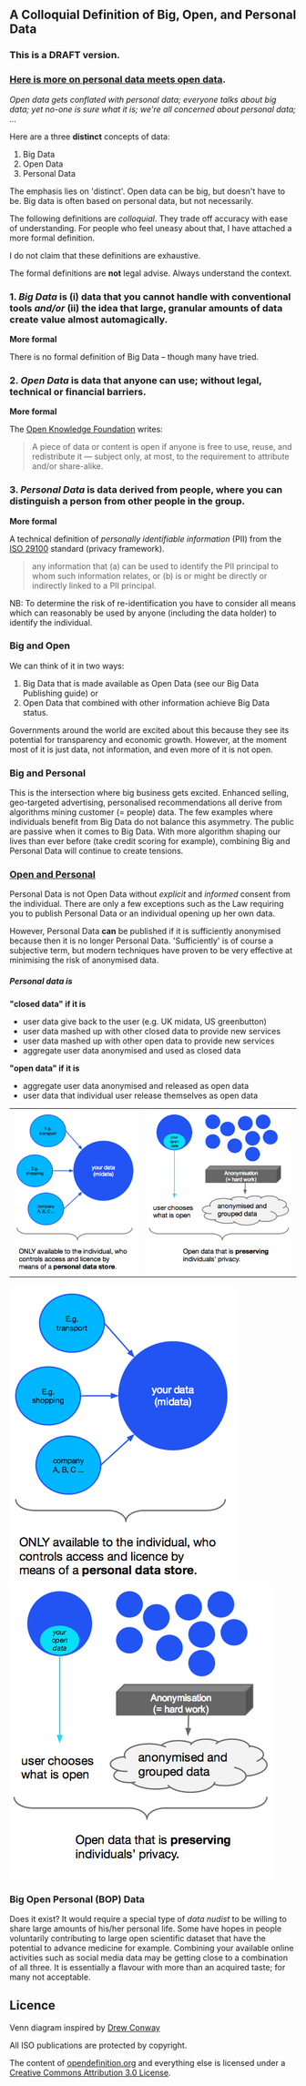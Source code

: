 A Colloquial Definition of Big, Open, and Personal Data
-----------

### This is a DRAFT version.

### [Here is more on personal data meets open data](#open-personal).

*Open data gets conflated with personal data; everyone talks about big data; yet no-one is sure what it is; we're all concerned about personal data; …* 

Here are a three **distinct** concepts of data:

1. Big Data
2. Open Data
3. Personal Data

The emphasis lies on 'distinct'. Open data can be big, but doesn't have to be. Big data is often based on personal data, but not necessarily.  
 
The following definitions are *colloquial*. They trade off accuracy with ease of understanding. For people who feel uneasy about that, I have attached a more formal definition. 

I do not claim that these definitions are exhaustive. 

The formal definitions are **not** legal advise. Always understand the context. 


### 1. *Big Data* is (i) data that you cannot handle with conventional tools *and/or* (ii) the idea that large, granular amounts of data create value almost automagically.  


**More formal**

There is no formal definition of Big Data – though many have tried.


### 2. *Open Data* is data that anyone can use; without legal, technical or financial barriers.

**More formal**

The [Open Knowledge Foundation](http://opendefinition.org/) writes: 

>A piece of data or content is open if anyone is free to use, reuse, and redistribute it — subject only, at most, to the requirement to attribute and/or share-alike.


### 3. *Personal Data* is data derived from people, where you can distinguish a person from other people in the group.

**More formal**

A technical definition of *personally identifiable information* (PII) from the [ISO 29100](http://www.iso.org/iso/home/store/catalogue_tc/catalogue_detail.htm?csnumber=45123) standard (privacy framework).
> any information that (a) can be used to identify the PII principal to whom such information relates, or (b) is or might be directly or indirectly linked to a PII principal. 

NB: To determine the risk of re-identification you have to consider all means which can reasonably be used by anyone (including the data holder) to identify the individual. 
 

### Big and Open
We can think of it in two ways:

1. Big Data that is made available as Open Data (see our Big Data Publishing guide) or
2. Open Data that combined with other information achieve Big Data status.

Governments around the world are excited about this because they see its potential for transparency and economic growth. However, at the moment most of it is just data, not information, and even more of it is not open.


### Big and Personal 

This is the intersection where big business gets excited. Enhanced selling, geo-targeted advertising, personalised recommendations all derive from algorithms mining customer (= people) data. The few examples where individuals benefit from Big Data do not balance this asymmetry. The public are passive when it comes to Big Data. With more algorithm shaping our lives than ever before (take credit scoring for example), combining Big and Personal Data will continue to create tensions.

### [Open and Personal](id:open-personal)
Personal Data is not Open Data without *explicit* and *informed* consent from the individual. There are only a few exceptions such as the Law requiring you to publish Personal Data or an individual opening up her own data.

However, Personal Data **can** be published if it is sufficiently anonymised because then it is no longer Personal Data. 'Sufficiently' is of course a subjective term, but modern techniques have proven to be very effective at minimising the risk of anonymised data.

##### Personal data is

**"closed data" if it is**

* user data give back to the user (e.g. UK midata, US greenbutton) 
* user data mashed up with other closed data to provide new services
* user data mashed up with other open data to provide new services
* aggregate user data anonymised and used as closed data     

**"open data" if it is**

* aggregate user data anonymised and released as open data
* user data that individual user release themselves as open data

<table id="open-personal" class="table">
<tbody>
<tr>
<td class="align-center"><img src="img/open-personal-1.png"/></td>
<td class="align-center"><img src="img/open-personal-2.png"/></td>
</tr>
</tbody>
</table>


![1](img/open-personal-1.png)
![2](img/open-personal-2.png)


### Big Open Personal (BOP) Data 

Does it exist? It would require a special type of *data nudist* to be willing to share large amounts of his/her personal life. Some have hopes in people voluntarily contributing to large open scientific dataset that have the potential to advance medicine for example. Combining your available online activities such as social media data may be getting close to a combination of all three. It is essentially a flavour with more than an acquired taste; for many not acceptable.



## Licence

Venn diagram inspired by [Drew Conway](http://www.drewconway.com)

All ISO publications are protected by copyright. 

The content of [opendefinition.org](http://opendefinition.org/) and everything else is licensed under a [Creative Commons Attribution 3.0 License](http://creativecommons.org/licenses/by/3.0/). 
